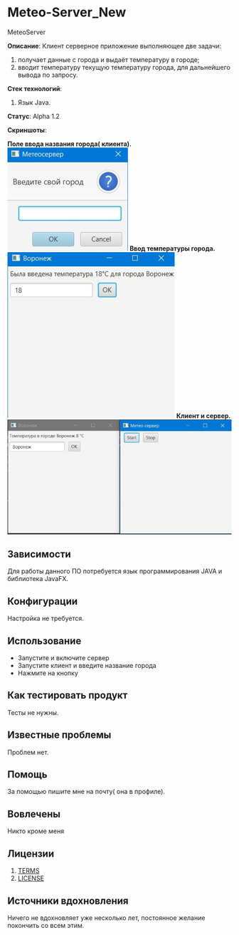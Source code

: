 # Meteo-Server_New
MeteoServer

**Описание**: Клиент серверное приложение выполняющее две задачи:
1) получает данные с города и выдаёт температуру в городе;
2) вводит температуру текущую температуру города, для дальнейшего вывода по запросу.

**Стек технологий**:
1) Язык Java.

**Статус**:  Alpha 1.2

  
  **Скриншоты**: 
  
**Поле ввода названия города( клиента).**
![](https://github.com/Mortuumm/Meteo-Server_New/blob/main/CdQSlmYotQ0.jpg)
**Ввод температуры города.**
![](https://github.com/Mortuumm/Meteo-Server_New/blob/main/bjRb0VWXi38.jpg)
**Клиент и сервер.**
![](https://github.com/Mortuumm/Meteo-Server_New/blob/main/gHVy8wnLNXU.jpg)

## Зависимости

Для работы данного ПО потребуется язык программирования JAVA и библиотека JavaFX.
  
## Конфигурации

Настройка не требуется.

## Использование

- Запустите и включите сервер
- Запустите клиент и введите название города
- Нажмите на кнопку

## Как тестировать продукт

Тесты не нужны.

## Известные проблемы

Проблем нет.

## Помощь

За помощью пишите мне на почту( она в профиле).

## Вовлечены

Никто кроме меня

## Лицензии
1. [TERMS](TERMS.md)
2. [LICENSE](LICENSE)

## Источники вдохновления

Ничего не вдохновляет уже несколько лет, постоянное желание покончить со всем этим.


